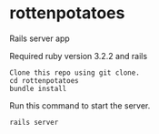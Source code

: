 # rottenpotatoes

Rails server app

Required ruby version 3.2.2 and rails
```
Clone this repo using git clone.
cd rottenpotatoes
bundle install
```
Run this command to start the server.
```
rails server
```
